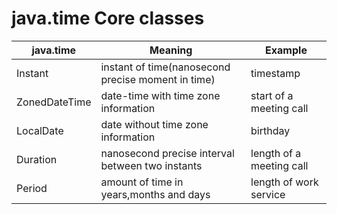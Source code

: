 <h1>java.time Core classes</h1>

| java.time     | Meaning                                            | Example                  |
|---------------|----------------------------------------------------|--------------------------|
| Instant       | instant of time(nanosecond precise moment in time) | timestamp                |
| ZonedDateTime | date-time with time zone information               | start of a meeting call  |
| LocalDate     | date without time zone information                 | birthday                 |
| Duration      | nanosecond precise interval between two instants   | length of a meeting call | 
| Period        | amount of time in years,months and days            | length of work service   |
